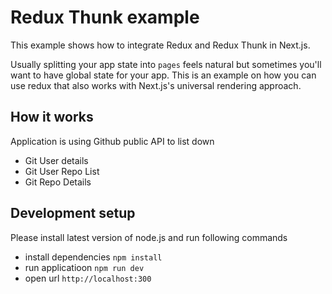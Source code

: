 # Redux Thunk example

This example shows how to integrate Redux and Redux Thunk in Next.js.

Usually splitting your app state into `pages` feels natural but sometimes you'll want to have global state for your app. This is an example on how you can use redux that also works with Next.js's universal rendering approach.

## How it works 

Application is using Github public API to list down 

* Git User details 
* Git User Repo List 
* Git Repo Details 

## Development setup 

Please install latest version of node.js and run following commands

* install dependencies `npm install` 
* run applicatioon `npm run dev`
* open url `http://localhost:300` 


